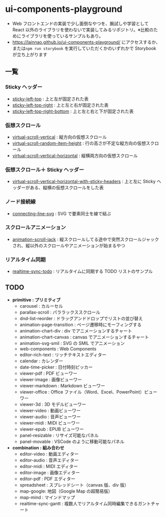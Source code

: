 # ui-components-playground

- Web フロントエンドの実装で少し面倒なやつを、腕試しや学習として React 以外のライブラリを使わないで実装してみるリポジトリ。※比較のためにライブラリを使っているサンプルもあり。
- <https://lainnao.github.io/ui-components-playground/> にアクセスするか、または`npm run storybook` を実行していただくかのいずれかで Storybook が立ち上がります

## 一覧

### Sticky ヘッダー

- [sticky-left-top](https://github.com/lainNao/ui-components-playground/tree/main/src/sticky-left-top) : 上と左が固定された表
- [sticky-left-top-right](https://github.com/lainNao/ui-components-playground/tree/main/src/sticky-left-top-right) : 上と左と右が固定された表
- [sticky-left-top-right-bottom](https://github.com/lainNao/ui-components-playground/tree/main/src/sticky-left-top-right-bottom) : 上と左と右と下が固定された表

### 仮想スクロール

- [virtual-scroll-vertical](https://github.com/lainNao/ui-components-playground/tree/main/src/virtual-scroll-vertical) : 縦方向の仮想スクロール
- [virtual-scroll-random-item-height](https://github.com/lainNao/ui-components-playground/tree/main/src/virtual-scroll-vertical-random-item-height) : 行の高さが不定な縦方向の仮想スクロール
- [virtual-scroll-vertical-horizontal](https://github.com/lainNao/ui-components-playground/tree/main/src/virtual-scroll-vertical-horizontal) : 縦横両方向の仮想スクロール

### 仮想スクロール＋ Sticky ヘッダー

- [virtual-scroll-vertical-horizontal-with-sticky-headers](https://github.com/lainNao/ui-components-playground/tree/main/src/virtual-scroll-vertical-horizontal-with-sticky-headers) : 上と左に Sticky ヘッダーがある、縦横の仮想スクロールをした表

### ノード接続線

- [connecting-line-svg](https://github.com/lainNao/ui-components-playground/tree/main/src/connecting-line-svg) : SVG で要素同士を線で結ぶ

### スクロールアニメーション

- [animation-scroll-jack](https://github.com/lainNao/ui-components-playground/tree/main/src/animation-scroll-jack) : 縦スクロールしてる途中で突然スクロールジャックされ、縦以外のスクロールやアニメーションが始まるやつ

### リアルタイム同期

- [realtime-sync-todo](https://github.com/lainNao/ui-components-playground/tree/main/src/realtime-sync-todo) : リアルタイムに同期する TODO リストのサンプル

## TODO

- **primitive : プリミティブ**
  - carousel : カルーセル
  - parallax-scroll : パララックススクロール
  - dnd-list-reorder : ドラッグアンドドロップでリストの並び替え
  - animation-page-transition : ページ遷移時にモーフィングする
  - animation-chart-div : div でアニメーションするチャート
  - animation-chart-canvas : canvas でアニメーションするチャート
  - animation-svg-smil : SVG の SMIL でアニメーション
  - web-components : Web Components
  - editor-rich-text : リッチテキストエディター
  - calendar : カレンダー
  - date-time-picker : 日付時刻ピッカー
  - viewer-pdf : PDF ビューワー
  - viewer-image : 画像ビューワー
  - viewer-markdown : Markdown ビューワー
  - viewer-office : Office ファイル（Word、Excel、PowerPoint）ビューワー
  - viewer-3d : 3D モデルビューワー
  - viewer-video : 動画ビューワー
  - viewer-audio : 音声ビューワー
  - viewer-midi : MIDI ビューワー
  - viewer-epub : EPUB ビューワー
  - panel-resizable : リサイズ可能なパネル
  - panel-movable : VSCode のように移動可能なパネル
- **combination : 組み合わせ**
  - editor-video : 動画エディター
  - editor-audio : 音声エディター
  - editor-midi : MIDI エディター
  - editor-image : 画像エディター
  - editor-pdf : PDF エディター
  - spreadsheet : スプレッドシート（canvas 版、div 版）
  - map-google: 地図（Google Map の超簡易版）
  - map-mind : マインドマップ
  - realtime-sync-gantt : 複数人でリアルタイム同時編集できるガントチャート
